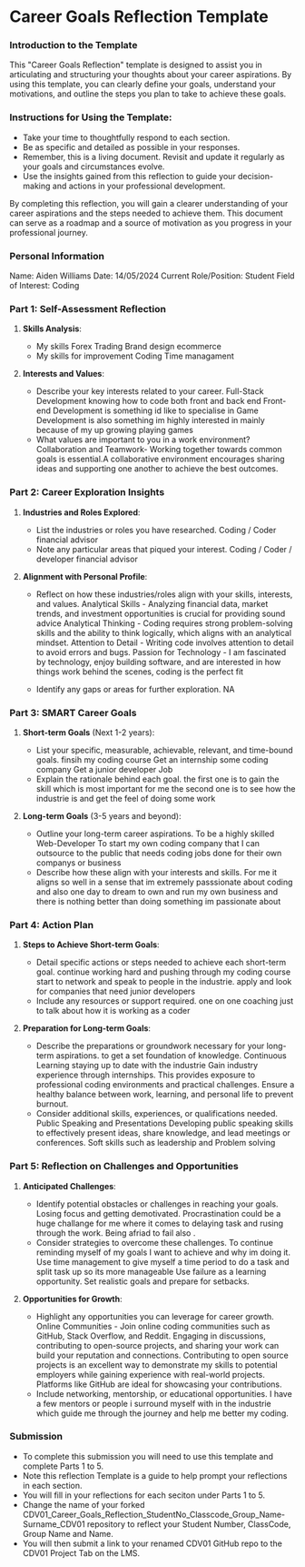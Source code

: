 
# Career Goals Reflection Template

### Introduction to the Template

This "Career Goals Reflection" template is designed to assist you in articulating and structuring your thoughts about your career aspirations. By using this template, you can clearly define your goals, understand your motivations, and outline the steps you plan to take to achieve these goals.

### Instructions for Using the Template:

- Take your time to thoughtfully respond to each section.
- Be as specific and detailed as possible in your responses.
- Remember, this is a living document. Revisit and update it regularly as your goals and circumstances evolve.
- Use the insights gained from this reflection to guide your decision-making and actions in your professional development.

By completing this reflection, you will gain a clearer understanding of your career aspirations and the steps needed to achieve them. This document can serve as a roadmap and a source of motivation as you progress in your professional journey.

### Personal Information

Name: Aiden Williams
Date: 14/05/2024
Current Role/Position: Student
Field of Interest: Coding

### Part 1: Self-Assessment Reflection

1. **Skills Analysis**:
    
    - My skills
        Forex Trading
        Brand design
        ecommerce
    - My skills for improvement
        Coding
        Time managament
2. **Interests and Values**:
    
    - Describe your key interests related to your career.
        Full-Stack Development knowing how to code both front and back end
        Front-end Development is something id like to specialise in
        Game Development is also something im highly interested in mainly because of my up growing playing games
    - What values are important to you in a work environment?
        Collaboration and Teamwork- Working together towards common goals is essential.A collaborative environment encourages sharing ideas and supporting one another to achieve the best outcomes.

### Part 2: Career Exploration Insights

1. **Industries and Roles Explored**:
    
    - List the industries or roles you have researched.
        Coding / Coder
        financial advisor
    - Note any particular areas that piqued your interest.
        Coding / Coder / developer
        financial advisor
2. **Alignment with Personal Profile**:
    
    - Reflect on how these industries/roles align with your skills, interests, and values.
        Analytical Skills - Analyzing financial data, market trends, and investment opportunities is crucial for providing sound advice
        Analytical Thinking - Coding requires strong problem-solving skills and the ability to think logically, which aligns with an analytical mindset.
        Attention to Detail - Writing code involves attention to detail to avoid errors and bugs.
        Passion for Technology - I am fascinated by technology, enjoy building software, and are interested in how things work behind the scenes, coding is the perfect fit


    - Identify any gaps or areas for further exploration.
        NA

### Part 3: SMART Career Goals

1. **Short-term Goals** (Next 1-2 years):
    
    - List your specific, measurable, achievable, relevant, and time-bound goals.
        finsih my coding course
        Get an internship some coding company
        Get a junior developer Job
    - Explain the rationale behind each goal.
        the first one is to gain the skill which is most important for me
        the second one is to see how the industrie is and get the feel of doing some work

2. **Long-term Goals** (3-5 years and beyond):
    
    - Outline your long-term career aspirations.
        To be a highly skilled Web-Developer 
        To start my own coding company that I can outsource to the public that needs coding jobs done for their own companys or business
    - Describe how these align with your interests and skills.
        For me it aligns so well in a sense that im extremely passsionate about coding and also one day to dream to own and run my own business and there is nothing better than doing something im passionate about

### Part 4: Action Plan

1. **Steps to Achieve Short-term Goals**:
    
    - Detail specific actions or steps needed to achieve each short-term goal.
        continue working hard and pushing through my coding course
        start to network and speak to people in the industrie.
        apply and look for companies that need junior developers
    - Include any resources or support required.
        one on one coaching just to talk about how it is working as a coder 
2. **Preparation for Long-term Goals**:
    
    - Describe the preparations or groundwork necessary for your long-term aspirations.
        to get a set foundation of knowledge.
        Continuous Learning staying up to date with the industrie
        Gain industry experience through internships. This provides exposure to professional coding environments and practical challenges.
        Ensure a healthy balance between work, learning, and personal life to prevent burnout.
    - Consider additional skills, experiences, or qualifications needed.
        Public Speaking and Presentations Developing public speaking skills to effectively present ideas, share knowledge, and lead meetings or conferences.
        Soft skills such as leadership and Problem solving

### Part 5: Reflection on Challenges and Opportunities

1. **Anticipated Challenges**:
    
    - Identify potential obstacles or challenges in reaching your goals.
        Losing focus and getting demotivated.
        Procrastination could be a huge challange for me where it comes to delaying task and rusing through the work.
        Being afriad to fail also .
    - Consider strategies to overcome these challenges.
        To continue reminding myself of my goals I want to achieve and why im doing it.
        Use time management to give myself a time period to do a task and split task up so its more manageable
        Use failure as a learning opportunity. Set realistic goals and prepare for setbacks.
2. **Opportunities for Growth**:
    
    - Highlight any opportunities you can leverage for career growth.
        Online Communities - Join online coding communities such as GitHub, Stack Overflow, and Reddit. Engaging in discussions, contributing to open-source projects, and sharing your work can build your reputation and connections.
        Contributing to open source projects is an excellent way to demonstrate my skills to potential employers while gaining experience with real-world projects. Platforms like GitHub are ideal for showcasing your contributions.
    - Include networking, mentorship, or educational opportunities.
        I have a few mentors or people i surround myself with in the industrie which guide me through the journey and help me better my coding.

### Submission

- To complete this submission you will need to use this template and complete Parts 1 to 5.
- Note this reflection Template is a guide to help prompt your reflections in each section.
- You will fill in your reflections for each seciton under Parts 1 to 5.
- Change the name of your forked CDV01_Career_Goals_Reflection_StudentNo_Classcode_Group_Name-Surname_CDV01 repository to reflect your Student Number, ClassCode, Group Name and Name.
- You will then submit a link to your renamed CDV01 GitHub repo to the CDV01 Project Tab on the LMS.


